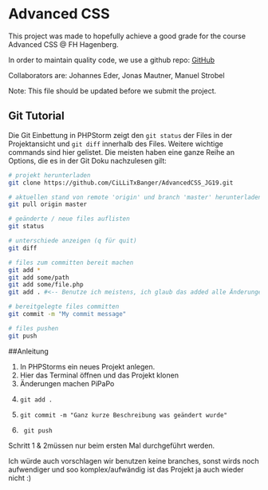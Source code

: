# Advanced CSS

This project was made to hopefully achieve a good grade for the course Advanced CSS @ FH Hagenberg.

In order to maintain quality code, we use a github repo: [GitHub](https://github.com/CiLLiTxBanger/AdvancedCSS_JG19)

Collaborators are: Johannes Eder, Jonas Mautner, Manuel Strobel

Note: This file should be updated before we submit the project.


## Git Tutorial

Die Git Einbettung in PHPStorm zeigt den `git status` der Files in der Projektansicht und `git diff` innerhalb des Files. Weitere wichtige commands sind hier gelistet. Die meisten haben eine ganze Reihe an Options, die es in der Git Doku nachzulesen gilt:

~~~sh
# projekt herunterladen
git clone https://github.com/CiLLiTxBanger/AdvancedCSS_JG19.git

# aktuellen stand von remote 'origin' und branch 'master' herunterladen
git pull origin master

# geänderte / neue files auflisten
git status

# unterschiede anzeigen (q für quit)
git diff

# files zum committen bereit machen
git add *
git add some/path
git add some/file.php
git add . #<-- Benutze ich meistens, ich glaub das added alle Änderungen. Funktioniert eigt. immer.

# bereitgelegte files committen 
git commit -m "My commit message"

# files pushen
git push 
~~~
##Anleitung
1. In PHPStorms ein neues Projekt anlegen.
2. Hier das Terminal öffnen und das Projekt klonen
3. Änderungen machen PiPaPo
4. ```git
   git add . 
5. ```git
   git commit -m "Ganz kurze Beschreibung was geändert wurde"
6. ```git
    git push
Schritt 1 & 2müssen nur beim ersten Mal durchgeführt werden.

Ich würde auch vorschlagen wir benutzen keine branches, sonst wirds noch aufwendiger und soo komplex/aufwändig ist das Projekt ja auch wieder nicht :)

